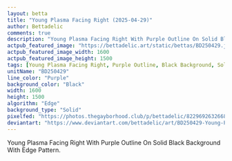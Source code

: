```yaml
---
layout: betta
title: "Young Plasma Facing Right (2025-04-29)"
author: Bettadelic
comments: true
description: "Young Plasma Facing Right With Purple Outline On Solid Black Background With Edge Pattern."
actpub_featured_image: "https://bettadelic.art/static/bettas/BD250429.jpg"
actpub_featured_image_width: 1600
actpub_featured_image_height: 1500
tags: [Young Plasma Facing Right, Purple Outline, Black Background, Solid Background Pattern, Edge Pattern, April 2025]
unitName: "BD250429"
line_color: "Purple"
background_color: "Black"
width: 1600
height: 1500
algorithm: "Edge"
background_type: "Solid"
pixelfed: "https://photos.thegayborhood.club/p/bettadelic/822969263266805159"
deviantart: "https://www.deviantart.com/bettadelic/art/BD250429-Young-Plasma-Facing-Right-2025-04-29-1188963522"
---
```


Young Plasma Facing Right With Purple Outline On Solid Black Background With Edge Pattern.
